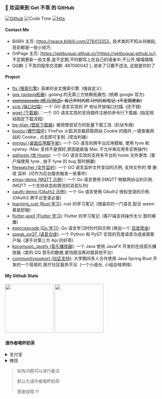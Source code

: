 ### 👋 欢迎来到 Get 不乖 的 GitHub

[![Github](https://img.shields.io/github/followers/getbuguai?label=Follow&style=plastic)](https://github.com/getbuguai)
![Code Time](https://img.shields.io/endpoint?style=flat-square&url=https://codetime-api.datreks.com/badge/65?logoColor=white%26project=%26recentMS=0%26showProject=true)
[![Hits](https://hits.seeyoufarm.com/api/count/incr/badge.svg?url=https%3A%2F%2Fgithub.com%2Fgetbuguai&count_bg=%2379C83D&title_bg=%23555555&icon=&icon_color=%23E7E7E7&title=views&edge_flat=false)](https://hits.seeyoufarm.com)

#### Contact Me 

- BiliBili 主页: [https://space.bilibili.com/278413353 ](https://space.bilibili.com/278413353), 技术类的不知从何做起,目前都是一些小技巧
- GitPage 主页: [https://getbuguai.github.io/](https://getbuguai.github.io/), 不定期更新一些文章,是不定期,平时都写上在自己的语雀中,不公开,嘻嘻嘻嘻
- QQ群: [ 不乖的程序交流群: 487090042 ], 进来了只要不违法, 这就是你的了

#### Project

* [fts (搜索引擎)](https://github.com/getbuguai/fts): 简单的全文搜索引擎. (强自定义)
* [gox (golang拓展)](https://github.com/getbuguai/gox): golang 的无第三方依赖拓展包. (依赖 google 官方)
* ~~[exercisecode (练习/测试)](https://github.com/getbuguai/exercisecode): 自己平时的练习代码和笔记. (不定期更新)~~
* [scip (端口扫描)](https://github.com/getbuguai/scip): 一个 GO 语言实现的 IP 地址开放端口扫描. (还不错)
* [wget (下载器)](https://github.com/getbuguai/wget)：一个 GO 语言实现的支持插件注册的命令行下载器. (指定网站指定下载流程)
* [bg-jijian (壁纸下载器)](https://github.com/getbuguai/bg-jijian): 极简壁纸官方的批量下载工具. (扒站专用)
* [boozu (爆竹插件)](https://github.com/getbuguai/boozu): FireFox 火狐浏览器获取网站 Cookie 的插件,一键查看网站的 Cookie , 点击即可复制. (爬虫利器)
* [minigui (桌面应用脚手架)](https://github.com/getbuguai/minigui): 一个 GO 语言的跨平台应用模板, 使用 fyne 和 systray. (Mac 支持不是很好,原因是新版 Mac 不允许单应用多实例操作)
* [gaihosts (改 Hosts)](https://github.com/getbuguai/gaihosts): 一个 GO 语言实现的支持多平台的 hosts 文件更改. (客户端使用 fyne , 由于 fyne 的 bug 暂时搁置)
* [filewatcher (文件监听)](https://github.com/getbuguai/filewatcher): 一个 GO 语言监听文件变动的示例, 支持文件的 增 删 改 监听. (可作为后台服务触发一些事件) 
* [emqx-demo (MQTT 示例)](https://https://github.com/getbuguai/emqx-demo)：一个 Go 语言使用 EMQTT 物联网协议的示例. (MQTT 一个支持状态和限流的消息队列) 
* [oauth-demo (OAuth2 示例)](https://github.com/getbuguai/oauth-demo): 一个 Go 语言使用 OAuth2 授权登录的示例. (OAuth2 跨平台登录必备) 
* [learning_rust (Rust 学习)](https://github.com/getbuguai/learning_rust): rust 的学习笔记. (很喜欢的一门语言,配合 wasm 甚是舒服)
* [flutter-app1 (Flutter 学习)](https://github.com/getbuguai/flutter-app1): Flutter 的学习笔记. (客户端支持操作太少,暂时搁置)
* [exercisecode (Go 学习)](https://github.com/getbuguai/exercisecode): Go 语言学习时的代码示例 (再加一个 [百度爬虫](https://github.com/getbuguai/baiduspider))
* [speak_pyQT (语音合成)](https://github.com/getbuguai/speak_pyQT): 一个 Python 和 PyQT 实现的百度语音合成桌面客户端. (源于对第三方 Api 的好奇)
* [kocomusic_javafx (音乐播放器)](https://github.com/getbuguai/kocomusic_javafx): 一个 Java 使用 JavaFX 开发的在线音乐播放器. (拿的 QQ 音乐的数据,害怕就没再对接其他平台)
* [communitysupport (社区支持)](https://github.com/getbuguai/communitysupport): 大学期间多人合作使用 Java Spring Boot 开发的一个简易的 医疗社区服务平台. (一个小组长, 小组会啥用啥)



#### My Github Stats

<div>
<img height="160px" src="https://github-readme-stats.vercel.app/api?username=getbuguai&count_private=true&show_icons=true&hide=issues&layout=compact&hide_border=true" />
<img height="160px" src="https://github-readme-stats.vercel.app/api/top-langs/?username=getbuguai&layout=compact&hide_border=true" />
</div>

#### 请作者喝杯奶茶

<details>
    <summary>支付宝</summary>
   <img src="https://cdn.jsdelivr.net/gh/getbuguai/getbuguai/zhifubao.jpg"
     alt="支付宝收款">
    加载失败访问: https://cdn.jsdelivr.net/gh/getbuguai/getbuguai/zhifubao.jpg
</details>

<details>
    <summary>微信</summary>
     <img class="fit-picture"
     src="https://cdn.jsdelivr.net/gh/getbuguai/getbuguai/weixin.png"
     alt="微信收款">
     加载失败访问: https://cdn.jsdelivr.net/gh/getbuguai/getbuguai/weixin.png
</details>

> 如有问题可以进行备注
>
> 默认为请作者喝杯奶茶
>
> 感谢投喂 !!! 

<!--
**** is a ✨ _special_ ✨ repository because its `README.md` (this file) appears on your GitHub profile.
![](https://cdn.jsdelivr.net/gh/getbuguai/flutter-app1/assets/img/git.jpg)
Here are some ideas to get you started:

- 🔭 I’m currently working on ...
- 🌱 I’m currently learning ...
- 👯 I’m looking to collaborate on ...
- 🤔 I’m looking for help with ...
- 💬 Ask me about ...
- 📫 How to reach me: ...
- 😄 Pronouns: ...
- ⚡ Fun fact: ...

#### 赞助
<details>
    <summary>支付宝</summary>
   <img src="https://cdn.jsdelivr.net/gh/getbuguai/getbuguai/zhifubao.jpg"
     alt="支付宝收款">
</details>
<details>
    <summary>微信</summary>
     <img class="fit-picture"
     src="https://cdn.jsdelivr.net/gh/getbuguai/getbuguai/weixin.png"
     alt="微信收款">
</details>
> 如有问题可以进行备注
> 默认为请作者喝杯奶茶
> 感谢投喂 !!! 
-->


